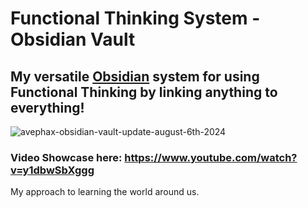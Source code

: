 # Functional Thinking System - Obsidian Vault

## My versatile [Obsidian](https://obsidian.md/) system for using Functional Thinking by linking anything to everything!

![avephax-obsidian-vault-update-august-6th-2024](https://github.com/user-attachments/assets/74c7c33c-6df9-48ac-a197-264d0a0fbed9)

### Video Showcase here: https://www.youtube.com/watch?v=y1dbwSbXggg

My approach to learning the world around us.
